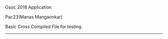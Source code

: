 ﻿Gsoc 2018 Application 

Pac23(Manas Mangaonkar)

Basic Cross Compiled File for testing. 


----------


